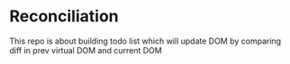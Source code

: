 # Reconciliation
This repo is about building todo list which will update DOM by comparing diff in prev virtual DOM and current DOM 
